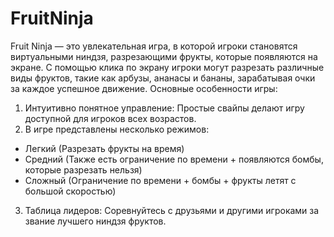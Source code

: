 # FruitNinja
Fruit Ninja — это увлекательная игра, в которой игроки становятся виртуальными ниндзя, разрезающими фрукты, которые появляются на экране. С помощью клика по экрану игроки могут разрезать различные виды фруктов, такие как арбузы, ананасы и бананы, зарабатывая очки за каждое успешное движение.
Основные особенности игры:
1. Интуитивно понятное управление: Простые свайпы делают игру доступной для игроков всех возрастов.
2. В игре представлены несколько режимов:
  - Легкий (Разрезать фрукты на время)
  - Средний (Также есть ограничение по времени + появляются бомбы, которые разрезать нельзя)
  - Сложный (Ограничение по времени + бомбы + фрукты летят с большой скоростью)
3. Таблица лидеров: Соревнуйтесь с друзьями и другими игроками за звание лучшего ниндзя фруктов.
